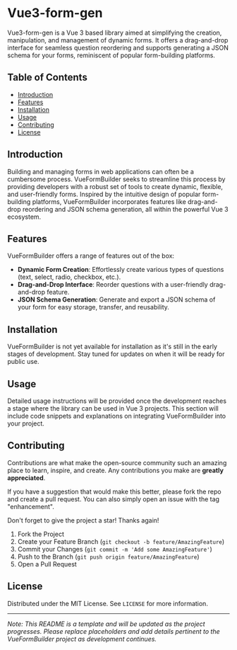 # Vue3-form-gen

Vue3-form-gen is a Vue 3 based library aimed at simplifying the creation, manipulation, and management of dynamic forms. It offers a drag-and-drop interface for seamless question reordering and supports generating a JSON schema for your forms, reminiscent of popular form-building platforms.

## Table of Contents

- [Introduction](#introduction)
- [Features](#features)
- [Installation](#installation)
- [Usage](#usage)
- [Contributing](#contributing)
- [License](#license)

## Introduction

Building and managing forms in web applications can often be a cumbersome process. VueFormBuilder seeks to streamline this process by providing developers with a robust set of tools to create dynamic, flexible, and user-friendly forms. Inspired by the intuitive design of popular form-building platforms, VueFormBuilder incorporates features like drag-and-drop reordering and JSON schema generation, all within the powerful Vue 3 ecosystem.

## Features

VueFormBuilder offers a range of features out of the box:

- **Dynamic Form Creation**: Effortlessly create various types of questions (text, select, radio, checkbox, etc.).
- **Drag-and-Drop Interface**: Reorder questions with a user-friendly drag-and-drop feature.
- **JSON Schema Generation**: Generate and export a JSON schema of your form for easy storage, transfer, and reusability.

## Installation

VueFormBuilder is not yet available for installation as it's still in the early stages of development. Stay tuned for updates on when it will be ready for public use.

## Usage

Detailed usage instructions will be provided once the development reaches a stage where the library can be used in Vue 3 projects. This section will include code snippets and explanations on integrating VueFormBuilder into your project.

## Contributing

Contributions are what make the open-source community such an amazing place to learn, inspire, and create. Any contributions you make are **greatly appreciated**.

If you have a suggestion that would make this better, please fork the repo and create a pull request. You can also simply open an issue with the tag "enhancement".

Don't forget to give the project a star! Thanks again!

1. Fork the Project
2. Create your Feature Branch (`git checkout -b feature/AmazingFeature`)
3. Commit your Changes (`git commit -m 'Add some AmazingFeature'`)
4. Push to the Branch (`git push origin feature/AmazingFeature`)
5. Open a Pull Request

## License

Distributed under the MIT License. See `LICENSE` for more information.

---

_Note: This README is a template and will be updated as the project progresses. Please replace placeholders and add details pertinent to the VueFormBuilder project as development continues._
